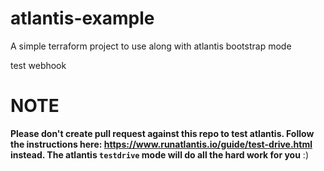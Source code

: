 # atlantis-example

A simple terraform project to use along with atlantis bootstrap mode

test webhook

# NOTE
**Please don't create pull request against this repo to test atlantis. Follow the instructions here: https://www.runatlantis.io/guide/test-drive.html instead. The atlantis `testdrive` mode will do all the hard work for you** :)
